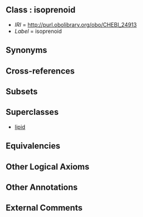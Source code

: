 
## Class : isoprenoid

 * *IRI* = http://purl.obolibrary.org/obo/CHEBI_24913
 * *Label* = isoprenoid

## Synonyms


## Cross-references


## Subsets


## Superclasses

 * [lipid](../../CHEBI/59/CHEBI_18059.md)

## Equivalencies


## Other Logical Axioms


## Other Annotations


## External Comments

